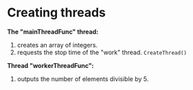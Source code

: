 # Creating threads

**The "mainThreadFunc" thread:**  
1) creates an array of integers.  
2) requests the stop time of the "work" thread. `CreateThread()`

**Thread "workerThreadFunc":**  
1) outputs the number of elements divisible by 5.
